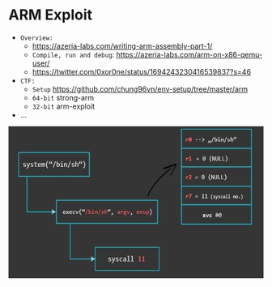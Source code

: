 # ARM Exploit

- `Overview:`
  * https://azeria-labs.com/writing-arm-assembly-part-1/
  * `Compile, run and debug`: https://azeria-labs.com/arm-on-x86-qemu-user/
  * https://twitter.com/0xor0ne/status/1694243230416539837?s=46
- `CTF:`
  * `Setup` https://github.com/chung96vn/env-setup/tree/master/arm
  * `64-bit` strong-arm
  * `32-bit` arm-exploit 
- ...

<img src="./images/arm-ROP.jpg" alt="seethefile" width="510" height="300">

